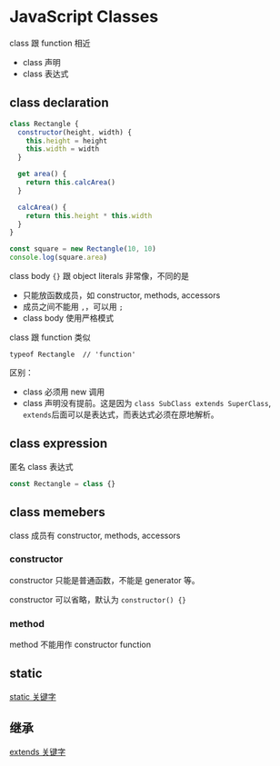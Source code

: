 # JavaScript Classes

class 跟 function 相近

- class 声明
- class 表达式

## class declaration

```js
class Rectangle {
  constructor(height, width) {
    this.height = height
    this.width = width
  }

  get area() {
    return this.calcArea()
  }

  calcArea() {
    return this.height * this.width
  }
}

const square = new Rectangle(10, 10)
console.log(square.area)
```

class body `{}` 跟 object literals 非常像，不同的是

- 只能放函数成员，如 constructor, methods, accessors
- 成员之间不能用 `,`，可以用 `;`
- class body 使用严格模式

class 跟 function 类似

```
typeof Rectangle  // 'function'
```

区别：

- class 必须用 new 调用
- class 声明没有提前。这是因为 `class SubClass extends SuperClass`, `extends`后面可以是表达式，而表达式必须在原地解析。

## class expression

匿名 class 表达式

```js
const Rectangle = class {}
```

## class memebers

class 成员有 constructor, methods, accessors

### constructor

constructor 只能是普通函数，不能是 generator 等。

constructor 可以省略，默认为 `constructor() {}`

### method

method 不能用作 constructor function

## static

[static 关键字](./static.md)

## 继承

[extends 关键字](./extends.md)
